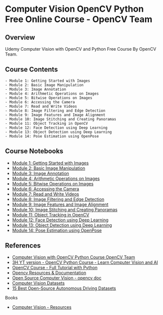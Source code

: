 # Computer Vision OpenCV Python Free Online Course - OpenCV Team 

## Overview

Udemy Computer Vision with OpenCV and Python Free Course By OpenCV Team. 

## Course Contents

```
- Module 1: Getting Started with Images
- Module 2: Basic Image Manipulation
- Module 3: Image Annotation
- Module 4: Arithmetic Operations on Images
- Module 5: Bitwise Operations on Images
- Module 6: Accessing the Camera
- Module 7: Read and Write Videos
- Module 8: Image Filtering and Edge Detection
- Module 9: Image Features and Image Alignment
- Module 10: Image Stitching and Creating Panoramas 
- Module 11: Object Tracking in OpenCV
- Module 12: Face Detection using Deep Learning
- Module 13: Object Detection using Deep Learning
- Module 14: Pose Estimation using OpenPose
```

## Course Notebooks

- [Module 1: Getting Started with Images](https://colab.research.google.com/drive/1dPLMM7aa7QNm-xZXzg1enDdX2MfwP2Lz)
- [Module 2: Basic Image Manipulation](#)
- [Module 3: Image Annotation](#)
- [Module 4: Arithmetic Operations on Images](#)
- [Module 5: Bitwise Operations on Images](#)
- [Module 6: Accessing the Camera](#)
- [Module 7: Read and Write Videos](#)
- [Module 8: Image Filtering and Edge Detection](#)
- [Module 9: Image Features and Image Alignment](#)
- [Module 10: Image Stitching and Creating Panoramas](#) 
- [Module 11: Object Tracking in OpenCV](#)
- [Module 12: Face Detection using Deep Learning](#)
- [Module 13: Object Detection using Deep Learning](#)
- [Module 14: Pose Estimation using OpenPose](#)
  
## References

- [Computer Vision with OpenCV Python Course OpenCV Team](https://www.udemy.com/course/computer-vision-with-opencv-official-opencv-free-course/learn/lecture/27025878#overview)
- [3H YT version - OpenCV Python Course - Learn Computer Vision and AI](https://www.youtube.com/watch?v=P4Z8_qe2Cu0)
- [OpenCV Course - Full Tutorial with Python](https://www.youtube.com/watch?v=oXlwWbU8l2o&t=63s)
- [Opencv Resources & Documentation](https://opencv.org/)
- [Open Source Computer Vision - opencv doc](https://docs.opencv.org/4.0.0/index.html)
- [Computer Vision Datasets](https://public.roboflow.com/)
- [15 Best Open-Source Autonomous Driving Datasets](https://medium.com/analytics-vidhya/15-best-open-source-autonomous-driving-datasets-34324676c8d7)

Books

- [Computer Vision - Resources](https://github.com/afondiel/cs-books/tree/main/computer-vision)
